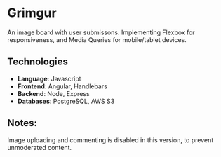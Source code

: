 # Grimgur
An image board with user submissons. Implementing Flexbox for responsiveness, and Media Queries for mobile/tablet devices.


## Technologies
- **Language**: Javascript
- **Frontend**: Angular, Handlebars
- **Backend**: Node, Express
- **Databases**: PostgreSQL, AWS S3

## Notes: 

Image uploading and commenting is disabled in this version, to prevent unmoderated content.
